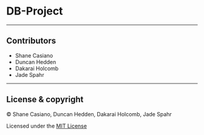 # DB-Project

---

## Contributors

- Shane Casiano
- Duncan Hedden
- Dakarai Holcomb
- Jade Spahr

---

## License & copyright

© Shane Casiano, Duncan Hedden, Dakarai Holcomb, Jade Spahr

Licensed under the [MIT License](LICENSE)
